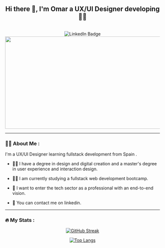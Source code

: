 <div align="center">
<h2>Hi there 👋,  I'm <strong>Omar</strong> a UX/UI Designer developing 👨‍💻 </h2>


<br>
    <img src="https://img.shields.io/badge/LinkedIn-blue?style=for-the-badge&logo=linkedin&logoColor=white" alt="LinkedIn Badge"/>
  <a href="https://www.linkedin.com/in/omarheviaarbana/">
  </a><br>



  <img src="https://media.giphy.com/media/dWesBcTLavkZuG35MI/giphy.gif" width="600" height="300"/>
</div>



---

### :man_technologist: About Me :

I'm a UX/UI Designer learning fullstack development from Spain .

- 👨‍🎓 I have a degree in design and digital creation and a master's degree in user experience and interaction design.

- 👨‍💻 I am currently studying a fullstack web development bootcamp.

- 🚀 I want to enter the tech sector as a professional with an end-to-end vision.

- 📧 You can contact me on linkedin. 

---

### :fire: My Stats :

<div align="center">

[![GitHub Streak](http://github-readme-streak-stats.herokuapp.com?user=UxerDevCoding&theme=dark&hide_border=true&date_format=M%20j%5B%2C%20Y%5D)](https://git.io/streak-stats)


[![Top Langs](https://github-readme-stats.vercel.app/api/top-langs/?username=UxerDevCoding&layout=compact&theme=vision-friendly-dark)](https://github.com/anuraghazra/github-readme-stats)

</div>